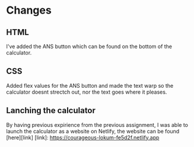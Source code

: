 # Changes
## HTML
I've added the ANS button which can be found on the bottom of the calculator.
## CSS
Added flex values for the ANS button and made the text warp so the calculator doesnt strectch out, nor the text goes where it pleases.
## Lanching the calculator
By having previous expirience from the previous assignment, I was able to launch the calculator as a website on Netlify, the website can be found [here][link]
[link]: https://courageous-lokum-fe5d2f.netlify.app
